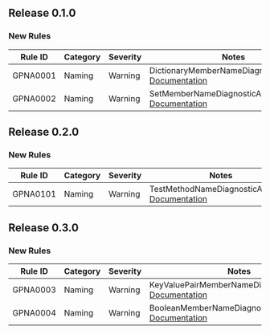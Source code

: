 ﻿## Release 0.1.0

### New Rules

Rule ID | Category | Severity | Notes
--------|----------|----------|-------
GPNA0001 | Naming | Warning | DictionaryMemberNameDiagnosticAnalyzer, [Documentation](https://github.com/gpetrou/GP.NamingAnalyzers/tree/main/docs/GPNA0001.md)
GPNA0002 | Naming | Warning | SetMemberNameDiagnosticAnalyzer, [Documentation](https://github.com/gpetrou/GP.NamingAnalyzers/tree/main/docs/GPNA0002.md)

## Release 0.2.0

### New Rules

Rule ID | Category | Severity | Notes
--------|----------|----------|-------
GPNA0101 | Naming | Warning | TestMethodNameDiagnosticAnalyzer, [Documentation](https://github.com/gpetrou/GP.NamingAnalyzers/tree/main/docs/GPNA0101.md)

## Release 0.3.0

### New Rules

Rule ID | Category | Severity | Notes
--------|----------|----------|-------
GPNA0003 | Naming | Warning | KeyValuePairMemberNameDiagnosticAnalyzer, [Documentation](https://github.com/gpetrou/GP.NamingAnalyzers/tree/main/docs/GPNA0003.md)
GPNA0004 | Naming | Warning | BooleanMemberNameDiagnosticAnalyzer, [Documentation](https://github.com/gpetrou/GP.NamingAnalyzers/tree/main/docs/GPNA0004.md)